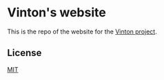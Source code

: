 # Vinton's website

This is the repo of the website for the [Vinton project](https://github.com/Vinton-js/vinton).


## License

[MIT](license)
